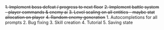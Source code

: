 ~~1. Implement boss defeat / progress to next floor~~
~~2. Implement battle system - player commands & enemy ai~~
~~3. Level scaling on all entities - maybe stat allocation on player~~
~~4. Random enemy generation~~
    1. Autocompletions for all prompts
    2. Bug fixing
    3. Skill creation
    4. Tutorial
    5. Saving state